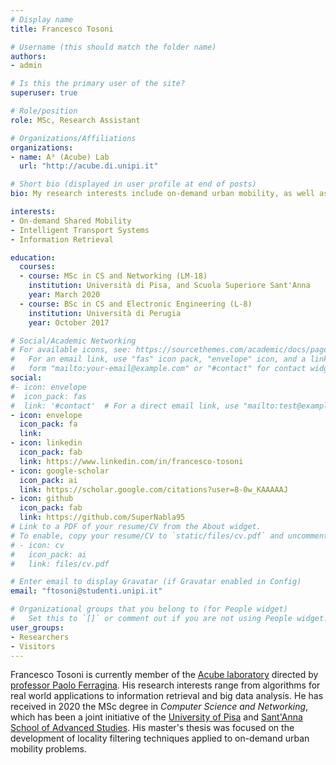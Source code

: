 ```yaml
---
# Display name
title: Francesco Tosoni

# Username (this should match the folder name)
authors:
- admin

# Is this the primary user of the site?
superuser: true

# Role/position
role: MSc, Research Assistant

# Organizations/Affiliations
organizations:
- name: A³ (Acube) Lab
  url: "http://acube.di.unipi.it"

# Short bio (displayed in user profile at end of posts)
bio: My research interests include on-demand urban mobility, as well as information retrieval.

interests:
- On-demand Shared Mobility
- Intelligent Transport Systems
- Information Retrieval

education:
  courses:
  - course: MSc in CS and Networking (LM-18)
    institution: Università di Pisa, and Scuola Superiore Sant'Anna
    year: March 2020
  - course: BSc in CS and Electronic Engineering (L-8)
    institution: Università di Perugia
    year: October 2017

# Social/Academic Networking
# For available icons, see: https://sourcethemes.com/academic/docs/page-builder/#icons
#   For an email link, use "fas" icon pack, "envelope" icon, and a link in the
#   form "mailto:your-email@example.com" or "#contact" for contact widget.
social:
#- icon: envelope
#  icon_pack: fas
#  link: '#contact'  # For a direct email link, use "mailto:test@example.org".
- icon: envelope
  icon_pack: fa
  link: 
- icon: linkedin
  icon_pack: fab
  link: https://www.linkedin.com/in/francesco-tosoni
- icon: google-scholar
  icon_pack: ai
  link: https://scholar.google.com/citations?user=8-0w_KAAAAAJ
- icon: github
  icon_pack: fab
  link: https://github.com/SuperNabla95
# Link to a PDF of your resume/CV from the About widget.
# To enable, copy your resume/CV to `static/files/cv.pdf` and uncomment the lines below.
# - icon: cv
#   icon_pack: ai
#   link: files/cv.pdf

# Enter email to display Gravatar (if Gravatar enabled in Config)
email: "ftosoni@studenti.unipi.it"

# Organizational groups that you belong to (for People widget)
#   Set this to `[]` or comment out if you are not using People widget.
user_groups:
- Researchers
- Visitors
---
```

Francesco Tosoni is currently member of the <a href="http://acube.di.unipi.it">Acube laboratory</a> directed by <a href="http://pages.di.unipi.it/ferragina/">professor Paolo Ferragina</a>. His research interests range from algorithms for real world applications to information retrieval and big data analysis.
He has received in 2020 the MSc degree in <i>Computer Science and Networking</i>, which has been a joint initiative of the <a href="https://didattica.di.unipi.it/laurea-magistrale-in-informatica-e-networking/">University of Pisa</a> and <a href="https://www.santannapisa.it/it/formazione/masters-degree-computer-science-and-networking">Sant'Anna School of Advanced Studies</a>.
His master's thesis was focused on the development of locality filtering techniques applied to on-demand urban mobility problems.

